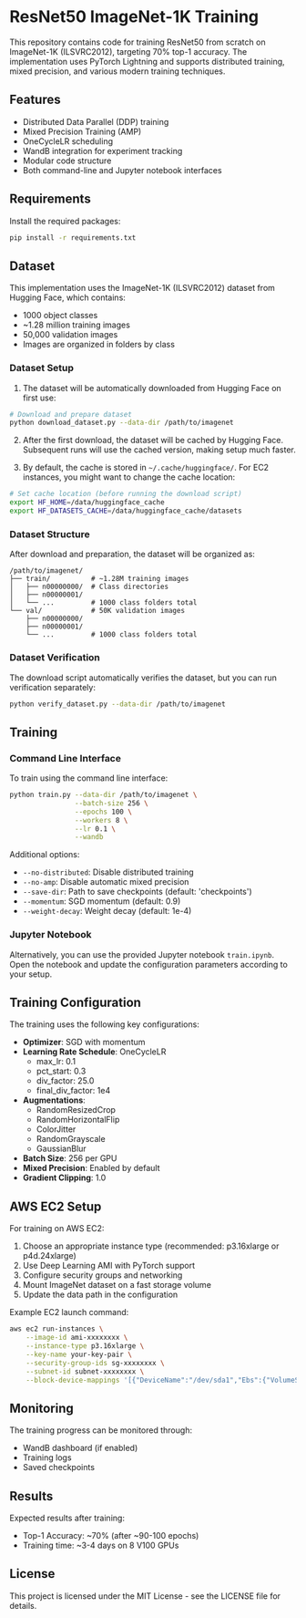 # ResNet50 ImageNet-1K Training

This repository contains code for training ResNet50 from scratch on ImageNet-1K (ILSVRC2012), targeting 70% top-1 accuracy. The implementation uses PyTorch Lightning and supports distributed training, mixed precision, and various modern training techniques.

## Features

- Distributed Data Parallel (DDP) training
- Mixed Precision Training (AMP)
- OneCycleLR scheduling
- WandB integration for experiment tracking
- Modular code structure
- Both command-line and Jupyter notebook interfaces

## Requirements

Install the required packages:

```bash
pip install -r requirements.txt
```

## Dataset

This implementation uses the ImageNet-1K (ILSVRC2012) dataset from Hugging Face, which contains:
- 1000 object classes
- ~1.28 million training images
- 50,000 validation images
- Images are organized in folders by class

### Dataset Setup

1. The dataset will be automatically downloaded from Hugging Face on first use:
```bash
# Download and prepare dataset
python download_dataset.py --data-dir /path/to/imagenet
```

2. After the first download, the dataset will be cached by Hugging Face. Subsequent runs will use the cached version, making setup much faster.

3. By default, the cache is stored in `~/.cache/huggingface/`. For EC2 instances, you might want to change the cache location:
```bash
# Set cache location (before running the download script)
export HF_HOME=/data/huggingface_cache
export HF_DATASETS_CACHE=/data/huggingface_cache/datasets
```

### Dataset Structure
After download and preparation, the dataset will be organized as:
```
/path/to/imagenet/
├── train/          # ~1.28M training images
│   ├── n00000000/  # Class directories
│   ├── n00000001/
│   └── ...         # 1000 class folders total
└── val/            # 50K validation images
    ├── n00000000/
    ├── n00000001/
    └── ...         # 1000 class folders total
```

### Dataset Verification
The download script automatically verifies the dataset, but you can run verification separately:
```bash
python verify_dataset.py --data-dir /path/to/imagenet
```

## Training

### Command Line Interface

To train using the command line interface:

```bash
python train.py --data-dir /path/to/imagenet \
                --batch-size 256 \
                --epochs 100 \
                --workers 8 \
                --lr 0.1 \
                --wandb
```

Additional options:
- `--no-distributed`: Disable distributed training
- `--no-amp`: Disable automatic mixed precision
- `--save-dir`: Path to save checkpoints (default: 'checkpoints')
- `--momentum`: SGD momentum (default: 0.9)
- `--weight-decay`: Weight decay (default: 1e-4)

### Jupyter Notebook

Alternatively, you can use the provided Jupyter notebook `train.ipynb`. Open the notebook and update the configuration parameters according to your setup.

## Training Configuration

The training uses the following key configurations:

- **Optimizer**: SGD with momentum
- **Learning Rate Schedule**: OneCycleLR
  - max_lr: 0.1
  - pct_start: 0.3
  - div_factor: 25.0
  - final_div_factor: 1e4
- **Augmentations**:
  - RandomResizedCrop
  - RandomHorizontalFlip
  - ColorJitter
  - RandomGrayscale
  - GaussianBlur
- **Batch Size**: 256 per GPU
- **Mixed Precision**: Enabled by default
- **Gradient Clipping**: 1.0

## AWS EC2 Setup

For training on AWS EC2:

1. Choose an appropriate instance type (recommended: p3.16xlarge or p4d.24xlarge)
2. Use Deep Learning AMI with PyTorch support
3. Configure security groups and networking
4. Mount ImageNet dataset on a fast storage volume
5. Update the data path in the configuration

Example EC2 launch command:
```bash
aws ec2 run-instances \
    --image-id ami-xxxxxxxx \
    --instance-type p3.16xlarge \
    --key-name your-key-pair \
    --security-group-ids sg-xxxxxxxx \
    --subnet-id subnet-xxxxxxxx \
    --block-device-mappings '[{"DeviceName":"/dev/sda1","Ebs":{"VolumeSize":100,"VolumeType":"gp3"}}]'
```

## Monitoring

The training progress can be monitored through:
- WandB dashboard (if enabled)
- Training logs
- Saved checkpoints

## Results

Expected results after training:
- Top-1 Accuracy: ~70% (after ~90-100 epochs)
- Training time: ~3-4 days on 8 V100 GPUs

## License

This project is licensed under the MIT License - see the LICENSE file for details. 